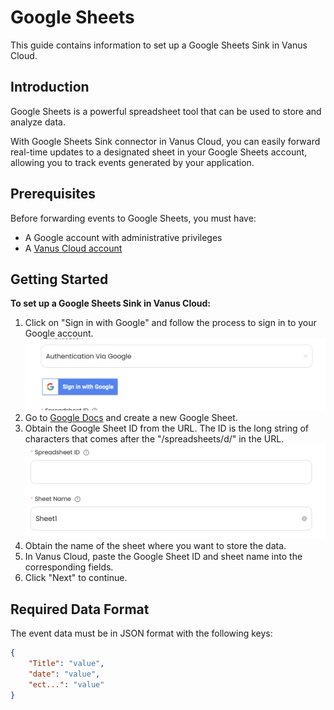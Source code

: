 # Google Sheets

This guide contains information to set up a Google Sheets Sink in Vanus Cloud.

## Introduction

Google Sheets is a powerful spreadsheet tool that can be used to store and analyze data. 

With Google Sheets Sink connector in Vanus Cloud, you can easily forward real-time updates to a designated sheet in your Google Sheets account, allowing you to track events generated by your application.

## Prerequisites

Before forwarding events to Google Sheets, you must have:

- A Google account with administrative privileges
- A [Vanus Cloud account](https://cloud.vanus.ai)

## Getting Started

**To set up a Google Sheets Sink in Vanus Cloud:**

1. Click on "Sign in with Google" and follow the process to sign in to your Google account.
![](images/google-sign-in.png)
2. Go to [Google Docs](https://docs.google.com) and create a new Google Sheet.
3. Obtain the Google Sheet ID from the URL. The ID is the long string of characters that comes after the "/spreadsheets/d/" in the URL.
![](images/google-fields.png)
4. Obtain the name of the sheet where you want to store the data.
5. In Vanus Cloud, paste the Google Sheet ID and sheet name into the corresponding fields.
6. Click "Next" to continue.

## Required Data Format

The event data must be in JSON format with the following keys:

```json
{
    "Title": "value",
    "date": "value",
    "ect...": "value"
}
```
